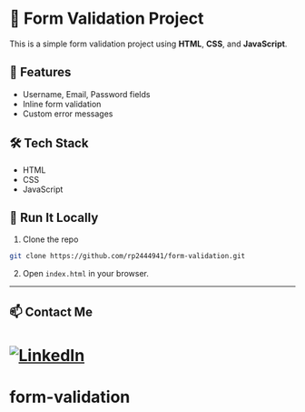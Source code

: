
# 🚀 Form Validation Project

This is a simple form validation project using **HTML**, **CSS**, and **JavaScript**.

## 📝 Features

- Username, Email, Password fields
- Inline form validation
- Custom error messages

## 🛠 Tech Stack

- HTML
- CSS
- JavaScript

## 🧪 Run It Locally

1. Clone the repo
```bash
git clone https://github.com/rp2444941/form-validation.git
```
2. Open `index.html` in your browser.

---

## 📫 Contact Me

[![LinkedIn](https://img.shields.io/badge/LinkedIn-Rudra_Pratap-blue?style=flat&logo=linkedin)](https://www.linkedin.com/in/rudra-pratap-b21a84167/)
=======
# form-validation

